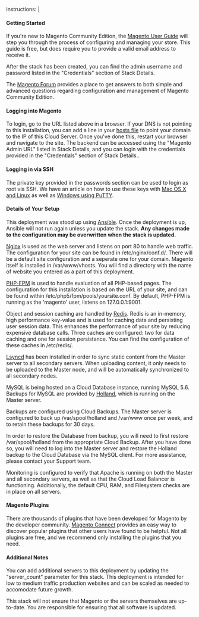 instructions: |
  #### Getting Started
  If you're new to Magento Community Edition, the [Magento User
  Guide](http://www.magentocommerce.com/resources/user-guide-download) will
  step you through the process of configuring and managing your store. This
  guide is free, but does require you to provide a valid email address to
  receive it.

  After the stack has been created, you can find the admin username and
  password listed in the "Credentials" section of Stack Details.

  The [Magento Forum](http://www.magentocommerce.com/boards/) provides a place
  to get answers to both simple and advanced questions regarding configuration
  and management of Magento Community Edition.

  #### Logging into Magento
  To login, go to the URL listed above in a browser. If your DNS is not
  pointing to this installation, you can add a line in your [hosts
  file](http://www.rackspace.com/knowledge_center/article/how-do-i-modify-my-hosts-file)
  to point your domain to the IP of this Cloud Server. Once you've done this,
  restart your browser and navigate to the site. The backend can be accessed using the
  "Magento Admin URL" listed in Stack Details, and you can login with the credentials
  provided in the "Credentials" section of Stack Details..

  #### Logging in via SSH
  The private key provided in the passwords section can be used to login as
  root via SSH. We have an article on how to use these keys with [Mac OS X and
  Linux](http://www.rackspace.com/knowledge_center/article/logging-in-with-a-ssh-private-key-on-linuxmac)
  as well as [Windows using
  PuTTY](http://www.rackspace.com/knowledge_center/article/logging-in-with-a-ssh-private-key-on-windows).

  #### Details of Your Setup
  This deployment was stood up using [Ansible](http://www.ansible.com/).  Once
  the deployment is up, Ansible will not run again unless you update the
  stack. **Any changes made to the configuration may be overwritten when the stack
  is updated.**

  [Nginx](http://nginx.org/en/) is used as the web server and listens on port
  80 to handle web traffic. The configuration for your site can be
  found in /etc/nginx/conf.d/. There will be a default site
  configuration and a seperate one for your domain. Magento itself is
  installed in /var/www/vhosts. You will find a directory with the name of
  website you entered as a part of this deployment.

  [PHP-FPM](http://php.net/manual/en/install.fpm.php) is used to handle
  evaluation of all PHP-based pages. The configuration for this installation is
  based on the URL of your site, and can be found within  /etc/php5/fpm/pools/yoursite.conf.
  By default, PHP-FPM is running as the 'magento' user, listens on 127.0.0.1:9001.

  Object and session caching are handled by
  [Redis](http://redis.io/). Redis is an in-memory, high performance key-value
  and is used for caching data and persisting user session data. This enhances
  the performance of your site by reducing expensive database calls. Three caches
  are configured: two for data caching and one for session persistance. You can
  find the configuration of these caches in /etc/redis/.

  [Lsyncd](https://github.com/axkibe/lsyncd) has been installed in order to
  sync static content from the Master server to all secondary servers.
  When uploading content, it only needs to be uploaded to the Master node,
  and will be automatically synchronized to all secondary nodes.

  MySQL is being hosted on a Cloud Database instance, running MySQL 5.6.
  Backups for MySQL are provided by [Holland](http://wiki.hollandbackup.org/),
  which is running on the Master server.

  Backups are configured using Cloud Backups.  The Master server is configured
  to back up /var/spool/holland and /var/www once per week, and to retain
  these backups for 30 days.

  In order to restore the Database from backup, you will need to first restore
  /var/spool/holland from the appropriate Cloud Backup.  After you have done so,
  you will need to log into the Master server and restore the Holland backup
  to the Cloud Database via the MySQL client.  For more assistance, please
  contact your Support team.

  Monitoring is configured to verify that Apache is running on both the Master
  and all secondary servers, as well as that the Cloud Load Balancer is
  functioning.  Additionally, the default CPU, RAM, and Filesystem checks
  are in place on all servers.

  #### Magento Plugins
  There are thousands of plugins that have been developed for Magento by the
  developer community. [Magento
  Connect](http://www.magentocommerce.com/magento-connect/) provides an easy
  way to discover popular plugins that other users have found to be helpful.
  Not all plugins are free, and we recommend only installing the plugins that
  you need.

  #### Additional Notes
  You can add additional servers to this deployment by updating the
  "server_count" parameter for this stack.  This deployment is
  intended for low to medium traffic production websites and can be
  scaled as needed to accomodate future growth.

  This stack will not ensure that Magento or the servers themselves are
  up-to-date.  You are responsible for ensuring that all software is
  updated.
